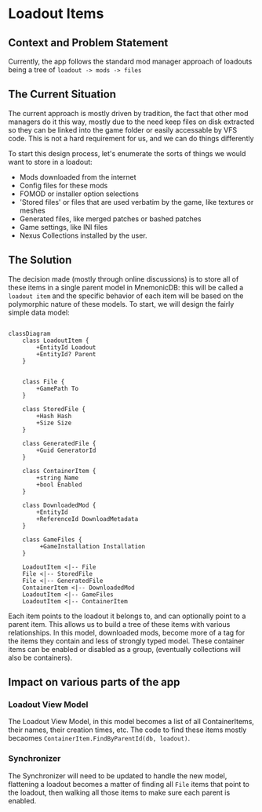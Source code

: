 # Loadout Items

## Context and Problem Statement

Currently, the app follows the standard mod manager approach of loadouts being a tree of `loadout -> mods -> files`

## The Current Situation
The current approach is mostly driven by tradition, the fact that other mod managers do it this way, mostly due to the need
keep files on disk extracted so they can be linked into the game folder or easily accessable by VFS code. This is not a hard
requirement for us, and we can do things differently

To start this design process, let's enumerate the sorts of things we would want to store in a loadout:

- Mods downloaded from the internet
- Config files for these mods
- FOMOD or installer option selections
- 'Stored files' or files that are used verbatim by the game, like textures or meshes
- Generated files, like merged patches or bashed patches
- Game settings, like INI files
- Nexus Collections installed by the user. 

## The Solution

The decision made (mostly through online discussions) is to store all of these items in a single parent model in MnemonicDB:
this will be called a `loadout item` and the specific behavior of each item will be based on the polymorphic nature
of these models. To start, we will design the fairly simple data model:

```mermaid

classDiagram
    class LoadoutItem {
        +EntityId Loadout
        +EntityId? Parent
    }
    

    class File {
        +GamePath To
    }

    class StoredFile {
        +Hash Hash
        +Size Size
    }

    class GeneratedFile {
        +Guid GeneratorId
    }
    
    class ContainerItem {
        +string Name
        +bool Enabled
    }
    
    class DownloadedMod {
        +EntityId
        +ReferenceId DownloadMetadata
    }
    
    class GameFiles {
         +GameInstallation Installation
    }

    LoadoutItem <|-- File
    File <|-- StoredFile
    File <|-- GeneratedFile
    ContainerItem <|-- DownloadedMod
    LoadoutItem <|-- GameFiles
    LoadoutItem <|-- ContainerItem

```

Each item points to the loadout it belongs to, and can optionally point to a parent item. This allows us to build a tree
of these items with various relationships. In this model, downloaded mods, become more of a tag for the items they contain
and less of strongly typed model. These container items can be enabled or disabled as a group, (eventually collections will
also be containers).


## Impact on various parts of the app

### Loadout View Model

The Loadout View Model, in this model becomes a list of all ContainerItems, their names, their creation times, etc. The code
to find these items mostly becaomes `ContainerItem.FindByParentId(db, loadout)`.

### Synchronizer

The Synchronizer will need to be updated to handle the new model, flattening a loadout becomes a matter of finding all `File`
items that point to the loadout, then walking all those items to make sure each parent is enabled.
